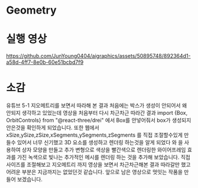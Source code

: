 # Geometry

# 실행 영상


https://github.com/JunYoung0404/aigraphics/assets/50895748/892364d1-a58d-4ff7-8e0b-60e51bcbd7f9



# 소감
유튜브 5-1 지오메트리를 보면서 따라해 본 결과 처음에는 박스가 생성이 안되어서 왜 안되지 생각하고 있었는데 영상을 처음부터 다시 차근차근 따라간 결과 import {Box, OrbitControls} from "@react-three/drei" 에서 Box를 안넣어줘서 box가 생성되지 안은것을 확인하게 되었습니다. 또한 웹에서 xSize,ySize,zSize,xSegments,ySegments,zSegments 를 직접 조절할수있게 만들수 있어서 너무 신기했고 3D 요소를 생성하고 렌더링 하는것을 알게 되었다 <boxGeometry>와 <meshStandardMaterial>을 사용하여 상자 모양을 만들고 추가 변형으로 색상을 빨간색으로 렌더링한 와이어프레임 효과를 가진 녹색으로 빛나는 추가적인 메시를 렌더링 하는 것을 추가해 보았습니다. 직접 사이즈를 조절해보고 지오메트리 까지 영상을 보면서 차근차근해본 결과 따라갈만 했고 어려운 부분은 지금까지는 없었던것 같습니다. 앞으로 남은 영상으로 멋잇는 작품을 만들어 보겠습니다. 

